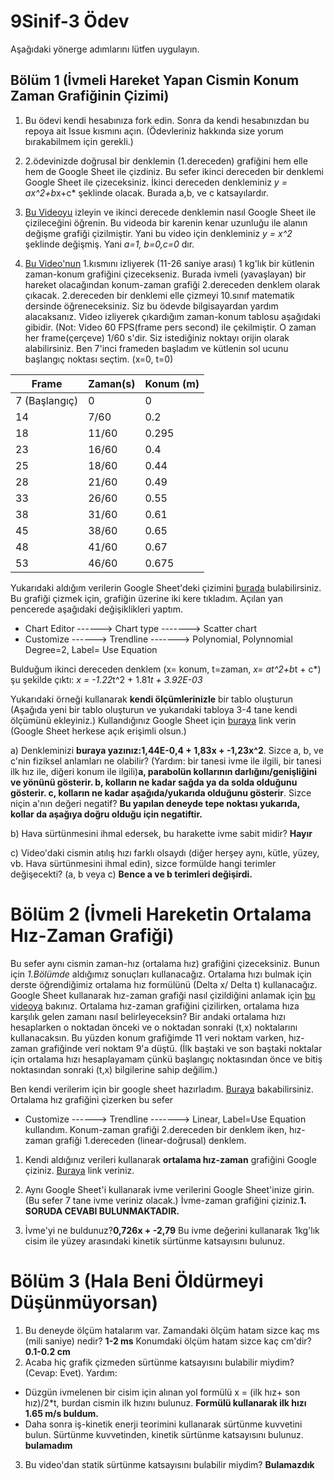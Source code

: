 # 9Sinif-3 Ödev

Aşağıdaki yönerge adımlarını lütfen uygulayın. 

## Bölüm 1 (İvmeli Hareket Yapan Cismin Konum Zaman Grafiğinin Çizimi)

1) Bu ödevi kendi hesabınıza fork edin. Sonra da kendi hesabınızdan bu repoya ait Issue kısmını açın. (Ödevleriniz hakkında size yorum bırakabilmem için gerekli.) 

2) 2.ödevinizde doğrusal bir denklemin (1.dereceden) grafiğini hem elle hem de Google Sheet ile çizdiniz. Bu sefer ikinci dereceden bir denklemi Google Sheet ile çizeceksiniz. İkinci dereceden denkleminiz *y = ax^2+b*x+c* şeklinde olacak. Burada a,b, ve c katsayılardır. 
3) [Bu Videoyu](https://www.youtube.com/watch?v=--1-cfnicJ8) izleyin ve ikinci derecede denklemin nasıl Google Sheet ile çizileceğini öğrenin. Bu videoda bir karenin kenar uzunluğu ile alanın değişme grafiği çizilmiştir. Yani bu video için denkleminiz *y = x^2* şeklinde değişmiş. Yani *a=1, b=0,c=0* dır. 

4) [Bu Video'nun](https://www.youtube.com/watch?v=fhIL18aHg8s&feature=youtu.be) 1.kısmını izliyerek (11-26 saniye arası) 1 kg'lık bir kütlenin  zaman-konum grafiğini çizecekseniz. Burada ivmeli (yavaşlayan) bir hareket olacağından konum-zaman grafiği 2.dereceden denklem olarak çıkacak. 2.dereceden bir denklemi elle çizmeyi 10.sınıf matematik dersinde öğreneceksiniz. Siz bu ödevde bilgisayardan yardım alacaksanız. Video izliyerek çıkardığım zaman-konum tablosu aşağıdaki gibidir. (Not: Video 60 FPS(frame pers second) ile çekilmiştir. O zaman her frame(çerçeve) 1/60 s'dir. Siz istediğiniz noktayı orijin olarak alabilirsiniz. Ben 7'inci frameden başladım ve kütlenin sol ucunu başlangıç noktası seçtim. (x=0, t=0) 

| Frame | Zaman(s) | Konum (m)|
|-------|----------| ---------|
| 7 (Başlangıç)| 0 |   0      |
| 14    | 7/60     |   0.2    |
| 18    | 11/60    |   0.295  |
| 23    | 16/60    |   0.4    |
| 25    | 18/60    |   0.44   |
| 28    | 21/60    |   0.49   |
| 33    | 26/60    |   0.55   |
| 38    | 31/60    |   0.61   | 
| 45    | 38/60    |   0.65   |
| 48    | 41/60    |   0.67   |
| 53    | 46/60    |   0.675  |

Yukarıdaki aldığım verilerin Google Sheet'deki çizimini [burada](https://docs.google.com/spreadsheets/d/1PFojWqpQKHUI6shl7_bbvQSjrb3AS6kleerbCbNNWVg/edit?usp=sharing) bulabilirsiniz. Bu grafiği çizmek için, grafiğin üzerine iki kere tıkladım. Açılan yan pencerede aşağıdaki değişiklikleri yaptım. 
*   Chart Editor ------> Chart type -------> Scatter chart
*   Customize ------> Trendline -------> Polynomial,  Polynnomial Degree=2, Label= Use Equation

Bulduğum ikinci dereceden denklem (x= konum, t=zaman, *x= at^2+b*t + c*) şu şekilde çıktı:
*x = -1.22*t^2 + 1.81*t + 3.92E-03* 


Yukarıdaki örneği kullanarak **kendi ölçümlerinizle** bir tablo oluşturun (Aşağıda yeni bir tablo oluşturun ve yukarıdaki tabloya 3-4 tane kendi ölçümünü ekleyiniz.) Kullandığınız Google Sheet için [buraya](https://docs.google.com/spreadsheets/d/1hDt0YnH6Gie-lFSSESaFqTAwuKrx7jY5Fn_By1a9l30/edit?usp=sharing) link verin (Google Sheet herkese açık erişimli olsun.) 

a) Denkleminizi **buraya yazınız:1,44E-0,4 + 1,83x  + -1,23x^2**. Sizce a, b, ve c'nin fiziksel anlamları ne olabilir? (Yardım: bir tanesi ivme ile ilgili, bir tanesi ilk hız ile, diğeri konum ile ilgili)**a, parabolün kollarının darlığını/genişliğini ve yönünü gösterir. b, kolların ne kadar sağda ya da solda olduğunu gösterir. c, kolların ne kadar aşağıda/yukarıda olduğunu gösterir**.  Sizce niçin a'nın değeri negatif? **Bu yapılan deneyde tepe noktası yukarıda, kollar da aşağıya doğru olduğu için negatiftir.**

b) Hava sürtünmesini ihmal edersek, bu harakette ivme sabit midir? **Hayır**

c) Video'daki cismin atılış hızı farklı olsaydı (diğer herşey aynı, kütle, yüzey, vb. Hava sürtünmesini ihmal edin), sizce formülde hangi terimler değişecekti? (a, b veya c) **Bence a ve b terimleri değişirdi.**

# Bölüm 2 (İvmeli Hareketin Ortalama Hız-Zaman Grafiği)
Bu sefer aynı cismin zaman-hız (ortalama hız) grafiğini çizeceksiniz. Bunun için *1.Bölümde* aldığımız sonuçları kullanacağız. Ortalama hızı bulmak için derste öğrendiğimiz ortalama hız formülünü (Delta x/ Delta t) kullanacağız. Google Sheet kullanarak hız-zaman grafiği nasıl çizildiğini anlamak için  [bu videoya](https://www.youtube.com/watch?v=67IsHRmcmfE&t) bakınız. Ortalama hız-zaman grafiğini çizilirken, ortalama hıza karşılık gelen zamanı nasıl belirleyeceksin? Bir andaki  ortalama hızı hesaplarken o noktadan önceki ve o noktadan sonraki (t,x) noktalarını kullanacaksın. Bu yüzden konum grafiğimde 11 veri noktam varken, hız-zaman grafiğinde veri noktam 9'a düştü. (İlk baştaki ve son baştaki noktalar için ortalama hızı hesaplayamam çünkü başlangıç noktasından önce ve bitiş noktasından sonraki (t,x) bilgilerine sahip değilim.)

Ben kendi verilerim için bir google sheet hazırladım. [Buraya](https://docs.google.com/spreadsheets/d/1fFw-F2NP9XpglTTEkqOjZETT7lD0iE9sqH3Da-srS9w/edit?usp=sharing) bakabilirsiniz. Ortalama hız grafiğini çizerken bu sefer 
*   Customize ------> Trendline -------> Linear, Label=Use Equation
kullandım. Konum-zaman grafiği 2.dereceden bir denklem iken, hız-zaman grafiği 1.dereceden (linear-doğrusal) denklem. 

1) Kendi aldığınız verileri kullanarak **ortalama hız-zaman** grafiğini Google çiziniz. [Buraya](https://docs.google.com/spreadsheets/d/1bka4qH2TMwZhD960pbJNSwjRB7YNQEcpnPm56AfjIQo/edit?usp=sharing) link veriniz.

2) Aynı Google Sheet'i kullanarak ivme verilerini Google Sheet'inize girin. (Bu sefer 7 tane ivme veriniz olacak.) İvme-zaman grafiğini çiziniz.**1. SORUDA CEVABI BULUNMAKTADIR.**

3) İvme'yi ne buldunuz?**0,726x + -2,79** Bu ivme değerini kullanarak 1kg'lık cisim ile yüzey arasındaki kinetik sürtünme katsayısını bulunuz. 

# Bölüm 3 (Hala Beni Öldürmeyi Düşünmüyorsan)
1) Bu deneyde ölçüm hatalarım var. Zamandaki ölçüm hatam sizce kaç ms (mili saniye) nedir? **1-2 ms** Konumdaki ölçüm hatam sizce kaç cm'dir? 
**0.1-0.2 cm**
2) Acaba hiç grafik çizmeden sürtünme katsayısını bulabilir miydim?  (Cevap: Evet). 
Yardım:
* Düzgün ivmelenen bir cisim için alınan yol formülü x = (ilk hız+ son hız)/2*t, burdan cismin ilk hızını bulunuz.  **Formülü kullanarak ilk hızı 1.65 m/s buldum.** 
* Daha sonra iş-kinetik enerji teorimini kullanarak sürtünme kuvvetini bulun. Sürtünme kuvvetinden, kinetik sürtünme katsayısını bulunuz. **bulamadım**

3) Bu video'dan statik sürtünme katsayısını bulabilir miydim? **Bulamazdık**
